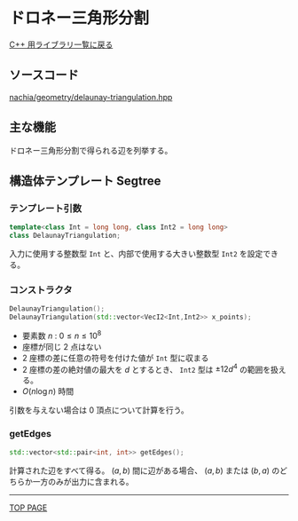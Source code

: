 # ドロネー三角形分割

[C++ 用ライブラリ一覧に戻る](../index.md)

## ソースコード

[nachia/geometry/delaunay-triangulation.hpp](https://github.com/NachiaVivias/cp-library/blob/main/Cpp/Include/nachia/geometry/delaunay-triangulation.hpp)

## 主な機能

ドロネー三角形分割で得られる辺を列挙する。

## 構造体テンプレート Segtree

### テンプレート引数

```c++
template<class Int = long long, class Int2 = long long>
class DelaunayTriangulation;
```

入力に使用する整数型 `Int` と、内部で使用する大きい整数型 `Int2` を設定できる。

### コンストラクタ

```c++
DelaunayTriangulation();
DelaunayTriangulation(std::vector<VecI2<Int,Int2>> x_points);
```

* 要素数 $n$ : $0 \leq n \leq 10^8$
* 座標が同じ $2$ 点はない
* $2$ 座標の差に任意の符号を付けた値が `Int` 型に収まる
* $2$ 座標の差の絶対値の最大を $d$ とするとき、 `Int2` 型は $\pm 12d^4$ の範囲を扱える。
* $O(n\log n)$ 時間

引数を与えない場合は $0$ 頂点について計算を行う。

### getEdges

```c++
std::vector<std::pair<int, int>> getEdges();
```

計算された辺をすべて得る。 $(a,b)$ 間に辺がある場合、 $(a,b)$ または $(b,a)$ のどちらか一方のみが出力に含まれる。

---

[TOP PAGE](https://nachiavivias.github.io/cp-library/)


<script type="text/x-mathjax-config">MathJax.Hub.Config({tex2jax:{inlineMath:[['\$','\$']],processEscapes:true},CommonHTML: {matchFontHeight:false}});</script>
<script type="text/javascript" async src="https://cdnjs.cloudflare.com/ajax/libs/mathjax/2.7.1/MathJax.js?config=TeX-MML-AM_CHTML"></script>

